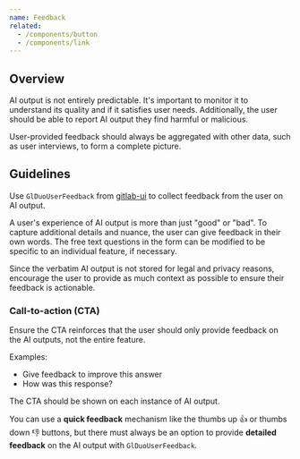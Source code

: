 ```yaml
---
name: Feedback
related:
  - /components/button
  - /components/link
---
```


## Overview

AI output is not entirely predictable. It's important to monitor it to understand its quality and if it satisfies user needs. Additionally, the user should be able to report AI output they find harmful or malicious.

User-provided feedback should always be aggregated with other data, such as user interviews, to form a complete picture.

## Guidelines

Use `GlDuoUserFeedback` from [gitlab-ui](https://gitlab-org.gitlab.io/gitlab-ui/?path=/docs/experimental-duo-duo-user-feedback--docs) to collect feedback from the user on AI output.

<figure-img alt="Modal with multiple checkboxes, a disclaimer about visibility, and a free text field." label="Example of the feedback form with generic content." src="/img/duo-feedback-modal.png"></figure-img>

A user's experience of AI output is more than just "good" or "bad". To capture additional details and nuance, the user can give feedback in their own words. The free text questions in the form can be modified to be specific to an individual feature, if necessary.

Since the verbatim AI output is not stored for legal and privacy reasons, encourage the user to provide as much context as possible to ensure their feedback is actionable.

### Call-to-action (CTA)

Ensure the CTA reinforces that the user should only provide feedback on the AI outputs, not the entire feature.

Examples:

- Give feedback to improve this answer
- How was this response?

The CTA should be shown on each instance of AI output.

You can use a **quick feedback** mechanism like the thumbs up 👍 or thumbs down 👎 buttons, but there must always be an option to provide **detailed feedback** on the AI output with `GlDuoUserFeedback`.
